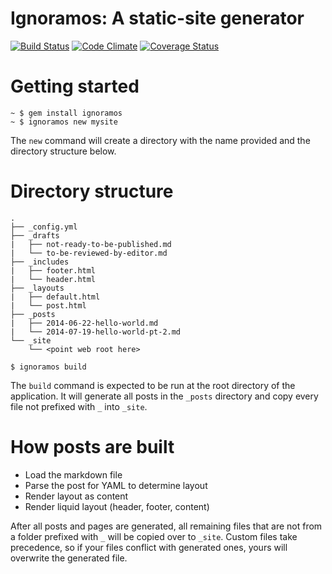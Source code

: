 Ignoramos: A static-site generator
==================================

[![Build
Status](https://travis-ci.org/achan/ignoramos.svg?branch=master)](https://travis-ci.org/achan/ignoramos)
[![Code
Climate](https://codeclimate.com/github/achan/ignoramos/badges/gpa.svg)](https://codeclimate.com/github/achan/ignoramos)
[![Coverage
Status](https://img.shields.io/coveralls/achan/ignoramos.svg)](https://coveralls.io/r/achan/ignoramos)

Getting started
===============

```
~ $ gem install ignoramos
~ $ ignoramos new mysite
```

The `new` command will create a directory with the name provided and the
directory structure below.

Directory structure
===================

```
.
├── _config.yml
├── _drafts
|   ├── not-ready-to-be-published.md
|   └── to-be-reviewed-by-editor.md
├── _includes
|   ├── footer.html
|   └── header.html
├── _layouts
|   ├── default.html
|   └── post.html
├── _posts
|   ├── 2014-06-22-hello-world.md
|   └── 2014-07-19-hello-world-pt-2.md
└── _site
    └── <point web root here>
```

```
$ ignoramos build
```

The `build` command is expected to be run at the root directory of the
application. It will generate all posts in the `_posts` directory and copy
every file not prefixed with `_` into `_site`.

How posts are built
===================

 - Load the markdown file
 - Parse the post for YAML to determine layout
 - Render layout as content
 - Render liquid layout (header, footer, content)

After all posts and pages are generated, all remaining files that are not from a
folder prefixed with `_` will be copied over to `_site`. Custom files take
precedence, so if your files conflict with generated ones, yours will overwrite
the generated file.
